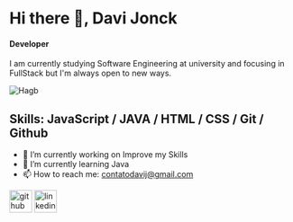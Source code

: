 # Hi there 👋, Davi Jonck
#### Developer

I am currently studying Software Engineering at university and focusing in FullStack but I'm always open to new ways.



![Hagb](https://user-images.githubusercontent.com/17154364/234609177-f53352a9-892d-4f5a-ac52-429890d30805.png)



## Skills: JavaScript / JAVA / HTML / CSS / Git / Github


- 🔭 I’m currently working on Improve my Skills 
- 🌱 I’m currently learning Java 
- 📫 How to reach me: contatodavij@gmail.com 


[<img src='https://cdn.jsdelivr.net/npm/simple-icons@3.0.1/icons/github.svg' alt='github' height='40'>](https://github.com/davijonck)  [<img src='https://cdn.jsdelivr.net/npm/simple-icons@3.0.1/icons/linkedin.svg' alt='linkedin' height='40'>](https://www.linkedin.com/in/davi-jonck-212301229/)  
